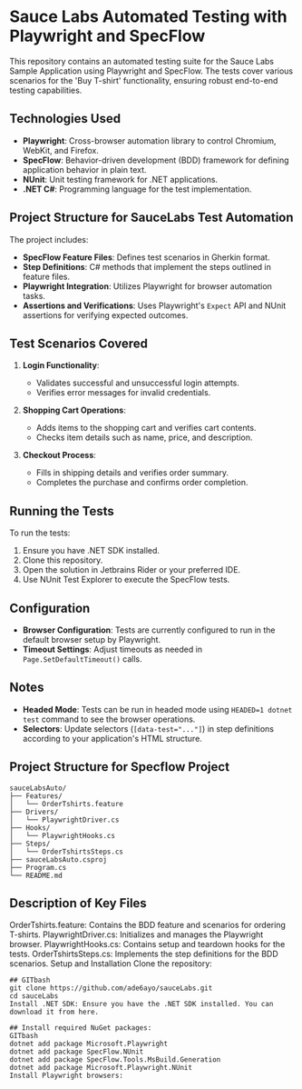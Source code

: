 # Sauce Labs Automated Testing with Playwright and SpecFlow

This repository contains an automated testing suite for the Sauce Labs Sample Application using Playwright and SpecFlow. The tests cover various scenarios for the 'Buy T-shirt' functionality, ensuring robust end-to-end testing capabilities.

## Technologies Used
- **Playwright**: Cross-browser automation library to control Chromium, WebKit, and Firefox.
- **SpecFlow**: Behavior-driven development (BDD) framework for defining application behavior in plain text.
- **NUnit**: Unit testing framework for .NET applications.
- **.NET C#**: Programming language for the test implementation.

## Project Structure for SauceLabs Test Automation
The project includes:
- **SpecFlow Feature Files**: Defines test scenarios in Gherkin format.
- **Step Definitions**: C# methods that implement the steps outlined in feature files.
- **Playwright Integration**: Utilizes Playwright for browser automation tasks.
- **Assertions and Verifications**: Uses Playwright's `Expect` API and NUnit assertions for verifying expected outcomes.

## Test Scenarios Covered
1. **Login Functionality**:
   - Validates successful and unsuccessful login attempts.
   - Verifies error messages for invalid credentials.
   
2. **Shopping Cart Operations**:
   - Adds items to the shopping cart and verifies cart contents.
   - Checks item details such as name, price, and description.

3. **Checkout Process**:
   - Fills in shipping details and verifies order summary.
   - Completes the purchase and confirms order completion.

## Running the Tests
To run the tests:
1. Ensure you have .NET SDK installed.
2. Clone this repository.
3. Open the solution in Jetbrains Rider or your preferred IDE.
4. Use NUnit Test Explorer to execute the SpecFlow tests.

## Configuration
- **Browser Configuration**: Tests are currently configured to run in the default browser setup by Playwright.
- **Timeout Settings**: Adjust timeouts as needed in `Page.SetDefaultTimeout()` calls.

## Notes
- **Headed Mode**: Tests can be run in headed mode using `HEADED=1 dotnet test` command to see the browser operations.
- **Selectors**: Update selectors (`[data-test="..."]`) in step definitions according to your application's HTML structure.

## Project Structure for Specflow Project
```
sauceLabsAuto/
├── Features/
│   └── OrderTshirts.feature
├── Drivers/
│   └── PlaywrightDriver.cs
├── Hooks/
│   └── PlaywrightHooks.cs
├── Steps/
│   └── OrderTshirtsSteps.cs
├── sauceLabsAuto.csproj
├── Program.cs
└── README.md
```
## Description of Key Files
OrderTshirts.feature: Contains the BDD feature and scenarios for ordering T-shirts.
PlaywrightDriver.cs: Initializes and manages the Playwright browser.
PlaywrightHooks.cs: Contains setup and teardown hooks for the tests.
OrderTshirtsSteps.cs: Implements the step definitions for the BDD scenarios.
Setup and Installation
Clone the repository:

```
## GITbash
git clone https://github.com/ade6ayo/sauceLabs.git
cd sauceLabs
Install .NET SDK: Ensure you have the .NET SDK installed. You can download it from here.

## Install required NuGet packages:
GITbash
dotnet add package Microsoft.Playwright
dotnet add package SpecFlow.NUnit
dotnet add package SpecFlow.Tools.MsBuild.Generation
dotnet add package Microsoft.Playwright.NUnit
Install Playwright browsers:
